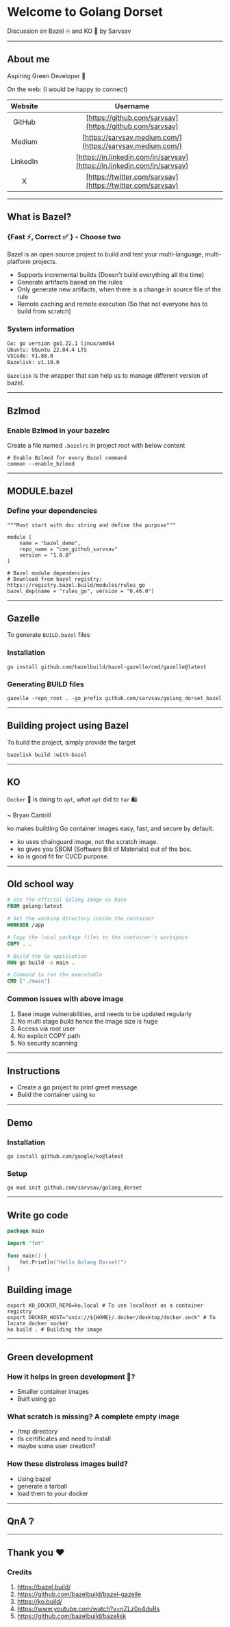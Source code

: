 # Welcome to Golang Dorset

Discussion on Bazel 🔥 and KO 🤛 by Sarvsav

---

## About me

Aspiring Green Developer 🌲

On the web: (I would be happy to connect)

|     Website     |   Username     |
|:------------:|:------------:|
| GitHub    |  [https://github.com/sarvsav](https://github.com/sarvsav)     |
| Medium   |  [https://sarvsav.medium.com/](https://sarvsav.medium.com/)  |
| LinkedIn |  [https://in.linkedin.com/in/sarvsav](https://in.linkedin.com/in/sarvsav)      |
| X | [https://twitter.com/sarvsav](https://twitter.com/sarvsav) |

---

## What is Bazel?

### {Fast ⚡, Correct ✅ } - Choose two

Bazel is an open source project to build and test your multi-language, multi-platform projects.

- Supports incremental builds (Doesn't build everything all the time)
- Generate artifacts based on the rules
- Only generate new artifacts, when there is a change in source file of the rule
- Remote caching and remote execution (So that not everyone has to build from scratch)

### System information

```txt
Go: go version go1.22.1 linux/amd64
Ubuntu: Ubuntu 22.04.4 LTS
VSCode: V1.88.0
Bazelisk: v1.19.0
```

`Bazelisk` is the wrapper that can help us to manage different version of bazel.

---

## Bzlmod

### Enable Bzlmod in your bazelrc

Create a file named `.bazelrc` in project root with below content

```shell
# Enable Bzlmod for every Bazel command
common --enable_bzlmod
```

---

## MODULE.bazel

### Define your dependencies

```bazel
"""Must start with doc string and define the purpose"""

module (
    name = "bazel_demo",
    repo_name = "com_github_sarvsav"
    version = "1.0.0"
)

# Bazel module dependencies
# Download from bazel registry: https://registry.bazel.build/modules/rules_go
bazel_dep(name = "rules_go", version = "0.46.0")
```

---

## Gazelle

To generate `BUILD.bazel` files

### Installation

```shell
go install github.com/bazelbuild/bazel-gazelle/cmd/gazelle@latest
```

### Generating BUILD files

```shell
gazelle -repo_root . -go_prefix github.com/sarvsav/golang_dorset_bazel
```

---

## Building project using Bazel

To build the project, simply provide the target

```shell
bazelisk build :with-bazel
```

---

## KO

`Docker` 🐳 is doing to `apt`,
    what `apt` did to `tar` 🛍️

~ Bryan Cantrill

ko makes building Go container images easy, fast, and secure by default.

- ko uses chainguard image, not the scratch image.
- ko gives you SBOM (Software Bill of Materials) out of the box.
- ko is good fit for CI/CD purpose.

---

## Old school way

```Dockerfile
# Use the official Golang image as base
FROM golang:latest

# Set the working directory inside the container
WORKDIR /app

# Copy the local package files to the container's workspace
COPY . .

# Build the Go application
RUN go build -o main .

# Command to run the executable
CMD ["./main"]
```

### Common issues with above image

1. Base image vulnerabilities, and needs to be updated regularly
2. No multi stage build hence the image size is huge
3. Access via root user
4. No explicit COPY path
5. No security scanning

---

## Instructions

- Create a go project to print greet message.
- Build the container using `ko`

---

## Demo

### Installation

```shell
go install github.com/google/ko@latest
```

### Setup

```shell
go mod init github.com/sarvsav/golang_dorset
```

---

## Write go code

```go
package main

import "fmt"

func main() {
    fmt.Println("Hello Golang Dorset!")
}
```

## Building image

```shell
export KO_DOCKER_REPO=ko.local # To use localhost as a container registry
export DOCKER_HOST="unix://${HOME}/.docker/desktop/docker.sock" # To locate docker socket
ko build . # Building the image
```

---

## Green development

### How it helps in green development 🌲?

- Smaller container images
- Built using go

### What scratch is missing? A complete empty image

- /tmp directory
- tls certificates and need to install
- maybe some user creation?

### How these distroless images build?

- Using bazel
- generate a tarball
- load them to your docker

---

## QnA ❔

---

## Thank you ❤️

### Credits

1. https://bazel.build/
2. https://github.com/bazelbuild/bazel-gazelle
3. https://ko.build/
4. https://www.youtube.com/watch?v=nZLz0o4duRs
5. https://github.com/bazelbuild/bazelisk